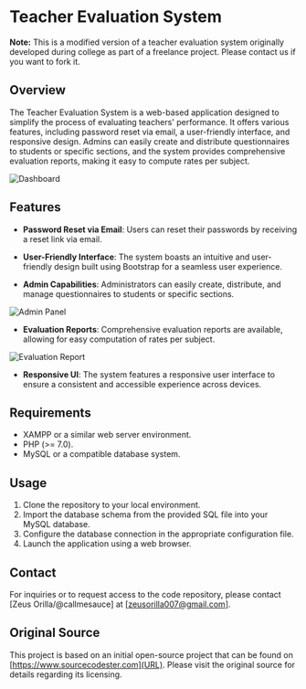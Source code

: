 # Teacher Evaluation System

**Note:** This is a modified version of a teacher evaluation system originally developed during college as part of a freelance project. Please contact us if you want to fork it.

## Overview

The Teacher Evaluation System is a web-based application designed to simplify the process of evaluating teachers' performance. 
It offers various features, including password reset via email, a user-friendly interface, and responsive design. Admins can easily create and distribute questionnaires to students or specific sections, and the system provides comprehensive evaluation reports, making it easy to compute rates per subject.

![Dashboard](/images/dashboard.png)

## Features

- **Password Reset via Email**: Users can reset their passwords by receiving a reset link via email.

- **User-Friendly Interface**: The system boasts an intuitive and user-friendly design built using Bootstrap for a seamless user experience.

- **Admin Capabilities**: Administrators can easily create, distribute, and manage questionnaires to students or specific sections.

![Admin Panel](/images/admin_panel.png)

- **Evaluation Reports**: Comprehensive evaluation reports are available, allowing for easy computation of rates per subject.

![Evaluation Report](/images/evaluation_report.png)

- **Responsive UI**: The system features a responsive user interface to ensure a consistent and accessible experience across devices.

## Requirements

- XAMPP or a similar web server environment.
- PHP (>= 7.0).
- MySQL or a compatible database system.

## Usage

1. Clone the repository to your local environment.
2. Import the database schema from the provided SQL file into your MySQL database.
3. Configure the database connection in the appropriate configuration file.
4. Launch the application using a web browser.

## Contact

For inquiries or to request access to the code repository, please contact [Zeus Orilla/@callmesauce] at [zeusorilla007@gmail.com].

## Original Source

This project is based on an initial open-source project that can be found on [https://www.sourcecodester.com](URL). Please visit the original source for details regarding its licensing.
